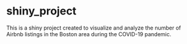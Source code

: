 # shiny_project
This is a shiny project created to visualize and analyze the number of Airbnb listings in the Boston area during the COVID-19 pandemic.



